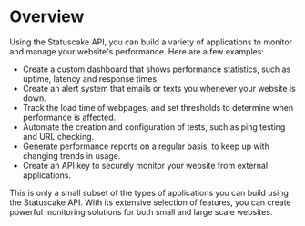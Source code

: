 # Overview

Using the Statuscake API, you can build a variety of applications to monitor and manage your website's performance. Here are a few examples:

- Create a custom dashboard that shows performance statistics, such as uptime, latency and response times.
- Create an alert system that emails or texts you whenever your website is down.
- Track the load time of webpages, and set thresholds to determine when performance is affected.
- Automate the creation and configuration of tests, such as ping testing and URL checking.
- Generate performance reports on a regular basis, to keep up with changing trends in usage.
- Create an API key to securely monitor your website from external applications.

This is only a small subset of the types of applications you can build using the Statuscake API. With its extensive selection of features, you can create powerful monitoring solutions for both small and large scale websites.

